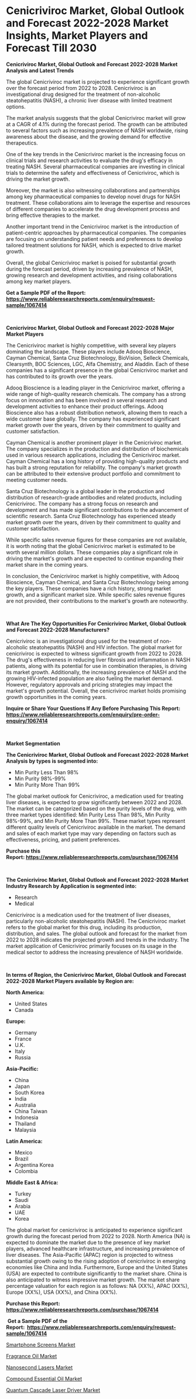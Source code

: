 <p><h1>Cenicriviroc Market, Global Outlook and Forecast 2022-2028 Market Insights, Market Players and Forecast Till 2030</h1></p><p><strong>Cenicriviroc Market, Global Outlook and Forecast 2022-2028 Market Analysis and Latest Trends</strong></p>
<p><p>The global Cenicriviroc market is projected to experience significant growth over the forecast period from 2022 to 2028. Cenicriviroc is an investigational drug designed for the treatment of non-alcoholic steatohepatitis (NASH), a chronic liver disease with limited treatment options. </p><p>The market analysis suggests that the global Cenicriviroc market will grow at a CAGR of 4.1% during the forecast period. The growth can be attributed to several factors such as increasing prevalence of NASH worldwide, rising awareness about the disease, and the growing demand for effective therapeutics.</p><p>One of the key trends in the Cenicriviroc market is the increasing focus on clinical trials and research activities to evaluate the drug's efficacy in treating NASH. Several pharmaceutical companies are investing in clinical trials to determine the safety and effectiveness of Cenicriviroc, which is driving the market growth.</p><p>Moreover, the market is also witnessing collaborations and partnerships among key pharmaceutical companies to develop novel drugs for NASH treatment. These collaborations aim to leverage the expertise and resources of different companies to accelerate the drug development process and bring effective therapies to the market.</p><p>Another important trend in the Cenicriviroc market is the introduction of patient-centric approaches by pharmaceutical companies. The companies are focusing on understanding patient needs and preferences to develop tailored treatment solutions for NASH, which is expected to drive market growth.</p><p>Overall, the global Cenicriviroc market is poised for substantial growth during the forecast period, driven by increasing prevalence of NASH, growing research and development activities, and rising collaborations among key market players.</p></p>
<p><strong>Get a Sample PDF of the Report:&nbsp; <a href="https://www.reliableresearchreports.com/enquiry/request-sample/1067414">https://www.reliableresearchreports.com/enquiry/request-sample/1067414</a></strong></p>
<p>&nbsp;</p>
<p><strong>Cenicriviroc Market, Global Outlook and Forecast 2022-2028 Major Market Players</strong></p>
<p><p>The Cenicriviroc market is highly competitive, with several key players dominating the landscape. These players include Adooq Bioscience, Cayman Chemical, Santa Cruz Biotechnology, BioVision, Selleck Chemicals, Clearsynth, BOC Sciences, LGC, Alfa Chemistry, and Aladdin. Each of these companies has a significant presence in the global Cenicriviroc market and has contributed to its growth over the years.</p><p>Adooq Bioscience is a leading player in the Cenicriviroc market, offering a wide range of high-quality research chemicals. The company has a strong focus on innovation and has been involved in several research and development activities to enhance their product offerings. Adooq Bioscience also has a robust distribution network, allowing them to reach a wide customer base globally. The company has experienced significant market growth over the years, driven by their commitment to quality and customer satisfaction.</p><p>Cayman Chemical is another prominent player in the Cenicriviroc market. The company specializes in the production and distribution of biochemicals used in various research applications, including the Cenicriviroc market. Cayman Chemical has a long history of providing high-quality products and has built a strong reputation for reliability. The company's market growth can be attributed to their extensive product portfolio and commitment to meeting customer needs.</p><p>Santa Cruz Biotechnology is a global leader in the production and distribution of research-grade antibodies and related products, including Cenicriviroc. The company has a strong focus on research and development and has made significant contributions to the advancement of scientific research. Santa Cruz Biotechnology has experienced steady market growth over the years, driven by their commitment to quality and customer satisfaction.</p><p>While specific sales revenue figures for these companies are not available, it is worth noting that the global Cenicriviroc market is estimated to be worth several million dollars. These companies play a significant role in driving the market's growth and are expected to continue expanding their market share in the coming years.</p><p>In conclusion, the Cenicriviroc market is highly competitive, with Adooq Bioscience, Cayman Chemical, and Santa Cruz Biotechnology being among the key players. These companies have a rich history, strong market growth, and a significant market size. While specific sales revenue figures are not provided, their contributions to the market's growth are noteworthy.</p></p>
<p>&nbsp;</p>
<p><strong>What Are The Key Opportunities For Cenicriviroc Market, Global Outlook and Forecast 2022-2028 Manufacturers?</strong></p>
<p><p>Cenicriviroc is an investigational drug used for the treatment of non-alcoholic steatohepatitis (NASH) and HIV infection. The global market for cenicriviroc is expected to witness significant growth from 2022 to 2028. The drug's effectiveness in reducing liver fibrosis and inflammation in NASH patients, along with its potential for use in combination therapies, is driving its market growth. Additionally, the increasing prevalence of NASH and the growing HIV-infected population are also fueling the market demand. However, regulatory approvals and pricing strategies may impact the market's growth potential. Overall, the cenicriviroc market holds promising growth opportunities in the coming years.</p></p>
<p><strong>Inquire or Share Your Questions If Any Before Purchasing This Report: <a href="https://www.reliableresearchreports.com/enquiry/pre-order-enquiry/1067414">https://www.reliableresearchreports.com/enquiry/pre-order-enquiry/1067414</a></strong></p>
<p>&nbsp;</p>
<p><strong>Market Segmentation</strong></p>
<p><strong>The Cenicriviroc Market, Global Outlook and Forecast 2022-2028 Market Analysis by types is segmented into:</strong></p>
<p><ul><li>Min Purity Less Than 98%</li><li>Min Purity 98%-99%</li><li>Min Purity More Than 99%</li></ul></p>
<p><p>The global market outlook for Cenicriviroc, a medication used for treating liver diseases, is expected to grow significantly between 2022 and 2028. The market can be categorized based on the purity levels of the drug, with three market types identified: Min Purity Less Than 98%, Min Purity 98%-99%, and Min Purity More Than 99%. These market types represent different quality levels of Cenicriviroc available in the market. The demand and sales of each market type may vary depending on factors such as effectiveness, pricing, and patient preferences.</p></p>
<p><strong>Purchase this Report:&nbsp;<a href="https://www.reliableresearchreports.com/purchase/1067414">https://www.reliableresearchreports.com/purchase/1067414</a></strong></p>
<p>&nbsp;</p>
<p><strong>The Cenicriviroc Market, Global Outlook and Forecast 2022-2028 Market Industry Research by Application is segmented into:</strong></p>
<p><ul><li>Research</li><li>Medical</li></ul></p>
<p><p>Cenicriviroc is a medication used for the treatment of liver diseases, particularly non-alcoholic steatohepatitis (NASH). The Cenicriviroc market refers to the global market for this drug, including its production, distribution, and sales. The global outlook and forecast for the market from 2022 to 2028 indicates the projected growth and trends in the industry. The market application of Cenicriviroc primarily focuses on its usage in the medical sector to address the increasing prevalence of NASH worldwide.</p></p>
<p>&nbsp;</p>
<p><strong>In terms of Region, the Cenicriviroc Market, Global Outlook and Forecast 2022-2028 Market Players available by Region are:</strong></p>
<p>
    <p> <strong> North America: </strong>
        <ul>
            <li>United States</li>
            <li>Canada</li>
        </ul>
        </p> 
    <p> <strong> Europe: </strong>
        <ul>
            <li>Germany</li>
            <li>France</li>
            <li>U.K.</li>
            <li>Italy</li>
            <li>Russia</li>
        </ul>
        </p> 
    <p> <strong> Asia-Pacific: </strong>
        <ul>
            <li>China</li>
            <li>Japan</li>
            <li>South Korea</li>
            <li>India</li>
            <li>Australia</li>
            <li>China Taiwan</li>
            <li>Indonesia</li>
            <li>Thailand</li>
            <li>Malaysia</li>
        </ul>
        </p> 
    <p> <strong> Latin America: </strong>
        <ul>
            <li>Mexico</li>
            <li>Brazil</li>
            <li>Argentina Korea</li>
            <li>Colombia</li>
        </ul>
        </p> 
    <p> <strong> Middle East & Africa: </strong>
        <ul>
            <li>Turkey</li>
            <li>Saudi</li>
            <li>Arabia</li>
            <li>UAE</li>
            <li>Korea</li>
        </ul>
    </p>
    </p>
<p><p>The global market for cenicriviroc is anticipated to experience significant growth during the forecast period from 2022 to 2028. North America (NA) is expected to dominate the market due to the presence of key market players, advanced healthcare infrastructure, and increasing prevalence of liver diseases. The Asia-Pacific (APAC) region is projected to witness substantial growth owing to the rising adoption of cenicriviroc in emerging economies like China and India. Furthermore, Europe and the United States (USA) are expected to contribute significantly to the market share. China is also anticipated to witness impressive market growth. The market share percentage valuation for each region is as follows: NA (XX%), APAC (XX%), Europe (XX%), USA (XX%), and China (XX%).</p></p>
<p><strong>Purchase this Report: <a href="https://www.reliableresearchreports.com/purchase/1067414">https://www.reliableresearchreports.com/purchase/1067414</a></strong></p>
<p>&nbsp;<strong>Get a Sample PDF of the Report:&nbsp;&nbsp;<a href="https://www.reliableresearchreports.com/enquiry/request-sample/1067414">https://www.reliableresearchreports.com/enquiry/request-sample/1067414</a></strong></p>
<p><strong></strong></p>
<p><p><a href="https://www.reportprime.com/smartphone-screens-r5503">Smartphone Screens Market</a></p><p><a href="https://medium.com/@lottiejerde6456/fragrance-oil-market-size-growth-forecast-2023-2030-0fffea8a75a2">Fragrance Oil Market</a></p><p><a href="https://www.linkedin.com/pulse/decoding-nanosecond-lasers-market-deep-dive-latest-ig5ve/">Nanosecond Lasers Market</a></p><p><a href="https://medium.com/@myrtleebert1913/compound-essential-oil-market-size-growth-forecast-2023-2030-314ed68df021">Compound Essential Oil Market</a></p><p><a href="https://www.linkedin.com/pulse/decoding-quantum-cascade-laser-driver-market-deep-dive-otdze/">Quantum Cascade Laser Driver Market</a></p></p>